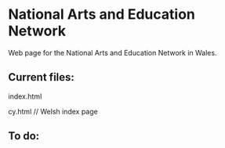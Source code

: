 # National Arts and Education Network

Web page for the National Arts and Education Network in Wales.

## Current files:

index.html

cy.html // Welsh index page

## To do:
